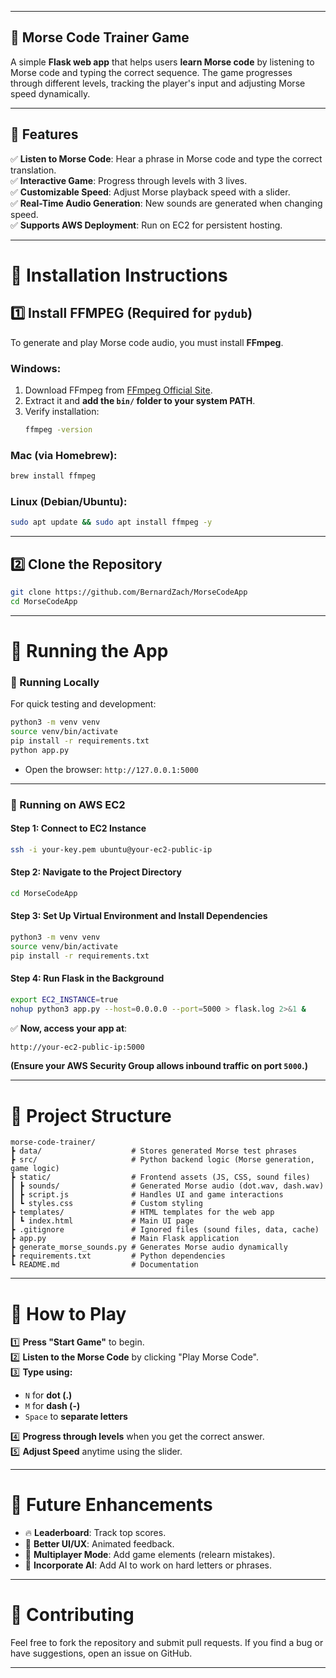 
---

## **📡 Morse Code Trainer Game**
A simple **Flask web app** that helps users **learn Morse code** by listening to Morse code and typing the correct sequence. The game progresses through different levels, tracking the player's input and adjusting Morse speed dynamically.

---

## **🔹 Features**
✅ **Listen to Morse Code**: Hear a phrase in Morse code and type the correct translation.  
✅ **Interactive Game**: Progress through levels with 3 lives.  
✅ **Customizable Speed**: Adjust Morse playback speed with a slider.  
✅ **Real-Time Audio Generation**: New sounds are generated when changing speed.  
✅ **Supports AWS Deployment**: Run on EC2 for persistent hosting.  

---

# **🔹 Installation Instructions**
## **1️⃣ Install FFMPEG (Required for `pydub`)**
To generate and play Morse code audio, you must install **FFmpeg**.

### **Windows:**
1. Download FFmpeg from [FFmpeg Official Site](https://ffmpeg.org/download.html).
2. Extract it and **add the `bin/` folder to your system PATH**.
3. Verify installation:
   ```bash
   ffmpeg -version
   ```

### **Mac (via Homebrew):**
```bash
brew install ffmpeg
```

### **Linux (Debian/Ubuntu):**
```bash
sudo apt update && sudo apt install ffmpeg -y
```

---

## **2️⃣ Clone the Repository**
```bash
git clone https://github.com/BernardZach/MorseCodeApp
cd MorseCodeApp
```

---

# **🔹 Running the App**
### **🔹 Running Locally**
For quick testing and development:
```bash
python3 -m venv venv
source venv/bin/activate
pip install -r requirements.txt
python app.py
```
- Open the browser: `http://127.0.0.1:5000`

---

### **🔹 Running on AWS EC2**
#### **Step 1: Connect to EC2 Instance**
```bash
ssh -i your-key.pem ubuntu@your-ec2-public-ip
```

#### **Step 2: Navigate to the Project Directory**
```bash
cd MorseCodeApp
```

#### **Step 3: Set Up Virtual Environment and Install Dependencies**
```bash
python3 -m venv venv
source venv/bin/activate
pip install -r requirements.txt
```

#### **Step 4: Run Flask in the Background**
```bash
export EC2_INSTANCE=true
nohup python3 app.py --host=0.0.0.0 --port=5000 > flask.log 2>&1 &
```

✅ **Now, access your app at**:  
```bash
http://your-ec2-public-ip:5000
```

**(Ensure your AWS Security Group allows inbound traffic on port `5000`.)**

---

# **🔹 Project Structure**
```
morse-code-trainer/
┣ data/                    # Stores generated Morse test phrases
┣ src/                     # Python backend logic (Morse generation, game logic)
┣ static/                  # Frontend assets (JS, CSS, sound files)
┃ ┣ sounds/                # Generated Morse audio (dot.wav, dash.wav)
┃ ┣ script.js              # Handles UI and game interactions
┃ ┗ styles.css             # Custom styling
┣ templates/               # HTML templates for the web app
┃ ┗ index.html             # Main UI page
┣ .gitignore               # Ignored files (sound files, data, cache)
┣ app.py                   # Main Flask application
┣ generate_morse_sounds.py # Generates Morse audio dynamically
┣ requirements.txt         # Python dependencies
┗ README.md                # Documentation
```

---

# **🔹 How to Play**
1️⃣ **Press "Start Game"** to begin.  
2️⃣ **Listen to the Morse Code** by clicking "Play Morse Code".  
3️⃣ **Type using:**
   - `N` for **dot (.)**
   - `M` for **dash (-)**
   - `Space` to **separate letters**  

4️⃣ **Progress through levels** when you get the correct answer.  
5️⃣ **Adjust Speed** anytime using the slider.  

---

# **🔹 Future Enhancements**
- 🔥 **Leaderboard**: Track top scores.  
- 🎨 **Better UI/UX**: Animated feedback.  
- 📡 **Multiplayer Mode**: Add game elements (relearn mistakes).  
- 🤖 **Incorporate AI**: Add AI to work on hard letters or phrases.  

---

# **🔹 Contributing**
Feel free to fork the repository and submit pull requests. If you find a bug or have suggestions, open an issue on GitHub.

---
